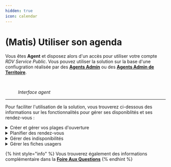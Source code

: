 ```yaml
---
hidden: true
icon: calendar
---
```


# (Matis) Utiliser son agenda

Vous êtes **Agent** et disposez alors d'un accès pour utiliser votre compte _RDV Service Public_. Vous pouvez utiliser la solution sur la base d'une confiugration réalisée par des [**Agents Admin**](matis-configurer-son-organisation.md) ou des [**Agents Admin de Territoire**](matis-configurer-son-territoire.md).&#x20;

<figure><img src="../.gitbook/assets/Capture d’écran 2025-04-02 à 12.57.43.png" alt=""><figcaption><p><em>Interface agent</em> </p></figcaption></figure>

***

Pour faciliter l'utilisation de la solution, vous trouverez ci-dessous des informations sur les fonctionnalités pour gérer ses disponiblités et ses rendez-vous :&#x20;

<details>

<summary>Créer et gérer vos plages d'ouverture</summary>



</details>

<details>

<summary>Planifier des rendez-vous</summary>



</details>

<details>

<summary>Gérer des indisponibilités </summary>



</details>

<details>

<summary>Gérer les fiches usagers </summary>



</details>

{% hint style="info" %}
Vous trouverez également des informations complémentaire dans la [**Foire Aux Questions**](../foire-aux-questions/trouver-vos-reponses.md)
{% endhint %}

